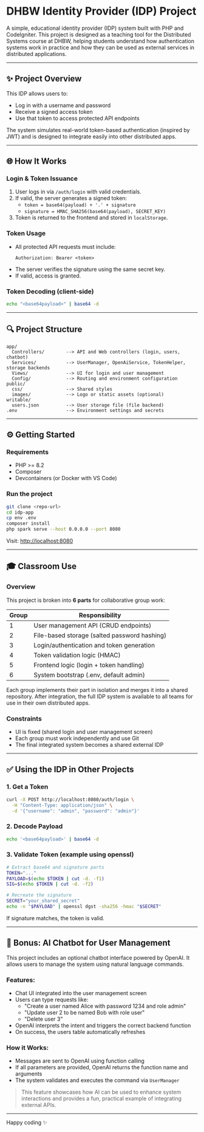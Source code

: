 # DHBW Identity Provider (IDP) Project

A simple, educational identity provider (IDP) system built with PHP and CodeIgniter. This project is designed as a teaching tool for the Distributed Systems course at DHBW, helping students understand how authentication systems work in practice and how they can be used as external services in distributed applications.

---

## ✨ Project Overview

This IDP allows users to:
- Log in with a username and password
- Receive a signed access token
- Use that token to access protected API endpoints

The system simulates real-world token-based authentication (inspired by JWT) and is designed to integrate easily into other distributed apps.

---

## 🌐 How It Works

### Login & Token Issuance
1. User logs in via `/auth/login` with valid credentials.
2. If valid, the server generates a signed token:
   - `token = base64(payload) + '.' + signature`
   - `signature = HMAC_SHA256(base64(payload), SECRET_KEY)`
3. Token is returned to the frontend and stored in `localStorage`.

### Token Usage
- All protected API requests must include:
  ```http
  Authorization: Bearer <token>
  ```
- The server verifies the signature using the same secret key.
- If valid, access is granted.

### Token Decoding (client-side)
```bash
echo "<base64payload>" | base64 -d
```

---

## 🔍 Project Structure

```
app/
  Controllers/        --> API and Web controllers (login, users, chatbot)
  Services/           --> UserManager, OpenAiService, TokenHelper, storage backends
  Views/              --> UI for login and user management
  Config/             --> Routing and environment configuration
public/
  css/                --> Shared styles
  images/             --> Logo or static assets (optional)
writable/
  users.json          --> User storage file (file backend)
.env                  --> Environment settings and secrets
```

---

## ⚙️ Getting Started

### Requirements
- PHP >= 8.2
- Composer
- Devcontainers (or Docker with VS Code)

### Run the project
```bash
git clone <repo-url>
cd idp-app
cp env .env
composer install
php spark serve --host 0.0.0.0 --port 8080
```

Visit: [http://localhost:8080](http://localhost:8080)

---

## 🎓 Classroom Use

### Overview
This project is broken into **6 parts** for collaborative group work:

| Group | Responsibility                           |
|-------|--------------------------------------------|
| 1     | User management API (CRUD endpoints)       |
| 2     | File-based storage (salted password hashing) |
| 3     | Login/authentication and token generation  |
| 4     | Token validation logic (HMAC)              |
| 5     | Frontend logic (login + token handling)    |
| 6     | System bootstrap (.env, default admin)     |

Each group implements their part in isolation and merges it into a shared repository. After integration, the full IDP system is available to all teams for use in their own distributed apps.

### Constraints
- UI is fixed (shared login and user management screen)
- Each group must work independently and use Git
- The final integrated system becomes a shared external IDP

---

## ✅ Using the IDP in Other Projects

### 1. Get a Token
```bash
curl -X POST http://localhost:8080/auth/login \
  -H "Content-Type: application/json" \
  -d '{"username": "admin", "password": "admin"}'
```

### 2. Decode Payload
```bash
echo '<base64payload>' | base64 -d
```

### 3. Validate Token (example using openssl)
```bash
# Extract base64 and signature parts
TOKEN="..."
PAYLOAD=$(echo $TOKEN | cut -d. -f1)
SIG=$(echo $TOKEN | cut -d. -f2)

# Recreate the signature
SECRET="your_shared_secret"
echo -n "$PAYLOAD" | openssl dgst -sha256 -hmac "$SECRET"
```

If signature matches, the token is valid.

---

## 💬 Bonus: AI Chatbot for User Management

This project includes an optional chatbot interface powered by OpenAI. It allows users to manage the system using natural language commands.

### Features:
- Chat UI integrated into the user management screen
- Users can type requests like:
  - "Create a user named Alice with password 1234 and role admin"
  - "Update user 2 to be named Bob with role user"
  - "Delete user 3"
- OpenAI interprets the intent and triggers the correct backend function
- On success, the users table automatically refreshes

### How it Works:
- Messages are sent to OpenAI using function calling
- If all parameters are provided, OpenAI returns the function name and arguments
- The system validates and executes the command via `UserManager`

> This feature showcases how AI can be used to enhance system interactions and provides a fun, practical example of integrating external APIs.


---

Happy coding ✨

